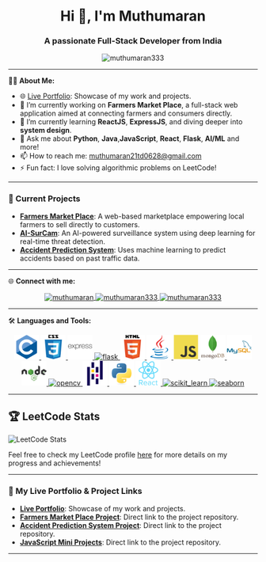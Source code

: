 <h1 align="center">Hi 👋, I'm Muthumaran</h1>
<h3 align="center">A passionate Full-Stack Developer from India</h3>
<p align="center">
  <img src="https://komarev.com/ghpvc/?username=muthumaran333&label=Profile%20views&color=0e75b6&style=flat" alt="muthumaran333" />
</p>

---

👨‍💻 **About Me:**
- 🌐 [Live Portfolio](https://muthumaran333.github.io/Portfolio.github.io/): Showcase of my work and projects.
- 🔭 I’m currently working on **Farmers Market Place**, a full-stack web application aimed at connecting farmers and consumers directly.
- 🌱 I’m currently learning **ReactJS**, **ExpressJS**, and diving deeper into **system design**.
- 💬 Ask me about  **Python**, **Java**,**JavaScript**, **React**, **Flask**, **AI/ML** and more!
- 📫 How to reach me: [muthumaran21td0628@gmail.com](mailto:muthumaran21td0628@gmail.com)
- ⚡ Fun fact: I love solving algorithmic problems on LeetCode!

---

### 🚀 Current Projects
- **[Farmers Market Place](#)**: A web-based marketplace empowering local farmers to sell directly to customers.
- **[AI-SurCam](#)**: An AI-powered surveillance system using deep learning for real-time threat detection.
- **[Accident Prediction System](#)**: Uses machine learning to predict accidents based on past traffic data.

---

🌐 **Connect with me:**
<p align="center">
  <a href="https://linkedin.com/in/muthumaran" target="blank">
    <img align="center" src="https://raw.githubusercontent.com/rahuldkjain/github-profile-readme-generator/master/src/images/icons/Social/linked-in-alt.svg" alt="muthumaran" height="40" width="40" />
  </a>
  <a href="https://instagram.com/muthumaran333" target="blank">
    <img align="center" src="https://raw.githubusercontent.com/rahuldkjain/github-profile-readme-generator/master/src/images/icons/Social/instagram.svg" alt="muthumaran333" height="40" width="40" />
  </a>
  <a href="https://www.leetcode.com/muthumaran333" target="blank">
    <img align="center" src="https://raw.githubusercontent.com/rahuldkjain/github-profile-readme-generator/master/src/images/icons/Social/leet-code.svg" alt="muthumaran333" height="40" width="40" />
  </a>
</p>

---

🛠️ **Languages and Tools:**
<p align="center">
  <a href="https://www.cprogramming.com/" target="_blank" rel="noreferrer">
    <img src="https://raw.githubusercontent.com/devicons/devicon/master/icons/c/c-original.svg" alt="c" width="50" height="50"/>
  </a>
  <a href="https://www.w3schools.com/css/" target="_blank" rel="noreferrer">
    <img src="https://raw.githubusercontent.com/devicons/devicon/master/icons/css3/css3-original-wordmark.svg" alt="css3" width="50" height="50"/>
  </a>
  <a href="https://expressjs.com" target="_blank" rel="noreferrer">
    <img src="https://raw.githubusercontent.com/devicons/devicon/master/icons/express/express-original-wordmark.svg" alt="express" width="50" height="50"/>
  </a>
  <a href="https://flask.palletsprojects.com/" target="_blank" rel="noreferrer">
    <img src="https://www.vectorlogo.zone/logos/pocoo_flask/pocoo_flask-icon.svg" alt="flask" width="50" height="50"/>
  </a>
  <a href="https://www.w3.org/html/" target="_blank" rel="noreferrer">
    <img src="https://raw.githubusercontent.com/devicons/devicon/master/icons/html5/html5-original-wordmark.svg" alt="html5" width="50" height="50"/>
  </a>
  <a href="https://www.java.com" target="_blank" rel="noreferrer">
    <img src="https://raw.githubusercontent.com/devicons/devicon/master/icons/java/java-original.svg" alt="java" width="50" height="50"/>
  </a>
  <a href="https://developer.mozilla.org/en-US/docs/Web/JavaScript" target="_blank" rel="noreferrer">
    <img src="https://raw.githubusercontent.com/devicons/devicon/master/icons/javascript/javascript-original.svg" alt="javascript" width="50" height="50"/>
  </a>
  <a href="https://www.mongodb.com/" target="_blank" rel="noreferrer">
    <img src="https://raw.githubusercontent.com/devicons/devicon/master/icons/mongodb/mongodb-original-wordmark.svg" alt="mongodb" width="50" height="50"/>
  </a>
  <a href="https://www.mysql.com/" target="_blank" rel="noreferrer">
    <img src="https://raw.githubusercontent.com/devicons/devicon/master/icons/mysql/mysql-original-wordmark.svg" alt="mysql" width="50" height="50"/>
  </a>
  <a href="https://nodejs.org" target="_blank" rel="noreferrer">
    <img src="https://raw.githubusercontent.com/devicons/devicon/master/icons/nodejs/nodejs-original-wordmark.svg" alt="nodejs" width="50" height="50"/>
  </a>
  <a href="https://opencv.org/" target="_blank" rel="noreferrer">
    <img src="https://www.vectorlogo.zone/logos/opencv/opencv-icon.svg" alt="opencv" width="50" height="50"/>
  </a>
  <a href="https://pandas.pydata.org/" target="_blank" rel="noreferrer">
    <img src="https://raw.githubusercontent.com/devicons/devicon/2ae2a900d2f041da66e950e4d48052658d850630/icons/pandas/pandas-original.svg" alt="pandas" width="50" height="50"/>
  </a>
  <a href="https://www.python.org" target="_blank" rel="noreferrer">
    <img src="https://raw.githubusercontent.com/devicons/devicon/master/icons/python/python-original.svg" alt="python" width="50" height="50"/>
  </a>
  <a href="https://reactjs.org/" target="_blank" rel="noreferrer">
    <img src="https://raw.githubusercontent.com/devicons/devicon/master/icons/react/react-original-wordmark.svg" alt="react" width="50" height="50"/>
  </a>
  <a href="https://scikit-learn.org/" target="_blank" rel="noreferrer">
    <img src="https://upload.wikimedia.org/wikipedia/commons/0/05/Scikit_learn_logo_small.svg" alt="scikit_learn" width="50" height="50"/>
  </a>
  <a href="https://seaborn.pydata.org/" target="_blank" rel="noreferrer">
    <img src="https://seaborn.pydata.org/_images/logo-mark-lightbg.svg" alt="seaborn" width="50" height="50"/>
  </a>
</p>

---

<!-- 📊 GitHub Stats:
<p align="center"> <img src="https://github-readme-stats.vercel.app/api?username=muthumaran333&show_icons=true&theme=radical" alt="muthumaran333's GitHub Stats" /> </p> <p align="center"> <img src="https://github-readme-streak-stats.herokuapp.com/?user=muthumaran333&theme=radical" alt="muthumaran333's GitHub Streak" /> </p>
📈 Top Languages: -->

## 🏆 LeetCode Stats

![LeetCode Stats](https://leetcode-stats.vercel.app/api?username=Muthumaran333&theme=dark)

Feel free to check my LeetCode profile [here](https://leetcode.com/muthumaran333) for more details on my progress and achievements!

---

### 🔗 My Live Portfolio & Project Links
- **[Live Portfolio](https://muthumaran333.github.io/Portfolio.github.io/)**: Showcase of my work and projects.
- **[Farmers Market Place Project](https://github.com/muthumaran333/Farmers_MarketPlace)**: Direct link to the project repository.
- **[Accident Prediction System Project](https://github.com/muthumaran333/Accident_Predicition)**: Direct link to the project repository.
- **[JavaScript Mini Projects](https://github.com/muthumaran333/JS_Projects.github.io)**: Direct link to the project repository.

---

